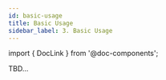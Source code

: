```yaml
---
id: basic-usage
title: Basic Usage
sidebar_label: 3. Basic Usage
---
```

import { DocLink } from '@doc-components';

TBD...
